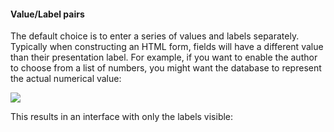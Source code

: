 #### Value/Label pairs

The default choice is to enter a series of values and labels separately. Typically when constructing an HTML form, fields will have a different value than their presentation label. For example, if you want to enable the author to choose from a list of numbers, you might want the database to represent the actual numerical value:

![](_images/valuelabel1.png)

This results in an interface with only the labels visible:
